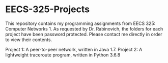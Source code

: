 # EECS-325-Projects

This repository contains my programming assignments from EECS 325: Computer Networks 1.
As requested by Dr. Rabinovich, the folders for each project have been password protected.
Please contact me directly in order to view their contents.

Project 1: A peer-to-peer network, written in Java 1.7.
Project 2: A lightweight traceroute program, written in Python 3.6.8
